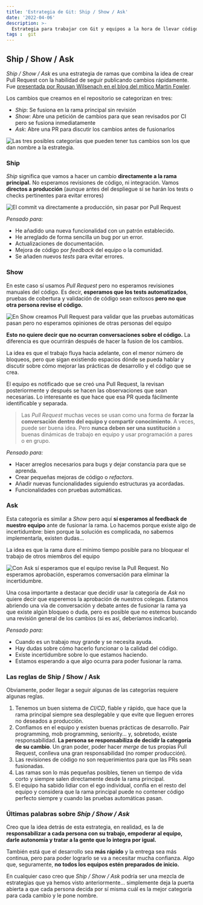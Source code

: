 ```yaml
---
title: 'Estrategia de Git: Ship / Show / Ask'
date: '2022-04-06'
description: >-
  Estrategia para trabajar con Git y equipos a la hora de llevar código a producción y fusionar cambios.
tags :  git
---
```


## Ship / Show / Ask

*Ship / Show / Ask* es una estrategia de ramas que combina la idea de crear Pull Request con la habilidad de seguir publicando cambios rápidamente. Fue [presentada por Rousan Wilsenach en el blog del mítico Martin Fowler](https://martinfowler.com/articles/ship-show-ask.html).

Los cambios que creamos en el repositorio se categorizan en tres:

- *Ship*: Se fusiona en la rama principal sin revisión
- *Show*: Abre una petición de cambios para que sean revisados por CI pero se fusiona inmediatamente
- *Ask*: Abre una PR para discutir los cambios antes de fusionarlos

![Las tres posibles categorías que pueden tener tus cambios son los que dan nombre a la estrategia.](/images/ship-show-ask.png)

### Ship

*Ship* significa que vamos a hacer un cambio **directamente a la rama principal.** No esperamos revisiones de código, ni integración. Vamos **directos a producción** (aunque antes del despliegue sí se harán los tests o checks pertinentes para evitar errores)

![El commit va directamente a producción, sin pasar por Pull Request](/images/ship.png)

*Pensado para:*

- He añadido una nueva funcionalidad con un patrón establecido.
- He arreglado de forma sencilla un bug por un error.
- Actualizaciones de documentación.
- Mejora de código por *feedback* del equipo o la comunidad.
- Se añaden nuevos *tests* para evitar errores.

### Show

En este caso sí usamos *Pull Request* pero no esperamos revisiones manuales del código. Es decir, **esperamos que los tests automatizados**, pruebas de cobertura y validación de código sean exitosos **pero no que otra persona revise el código.**

![En Show creamos Pull Request para validar que las pruebas automáticas pasan pero no esperamos opiniones de otras personas del equipo](/images/show.png)

**Esto no quiere decir que no ocurran conversaciones sobre el código.** La diferencia es que ocurrirán después de hacer la fusion de los cambios. 

La idea es que el trabajo fluya hacia adelante, con el menor número de bloqueos, pero que sigan existiendo espacios dónde se pueda hablar y discutir sobre cómo mejorar las prácticas de desarrollo y el código que se crea.

El equipo es notificado que se creó una Pull Request, la revisan posteriormente y después se hacen las observaciones que sean necesarias. Lo interesante es que hace que esa PR queda fácilmente identificable y separada.

> Las *Pull Request* muchas veces se usan como una forma de **forzar la conversación dentro del equipo y compartir conocimiento**. A veces, puede ser buena idea. Pero **nunca deben ser una sustitución** a buenas dinámicas de trabajo en equipo y usar programación a pares o en grupo.

*Pensado para:*

- Hacer arreglos necesarios para bugs y dejar constancia para que se aprenda.
- Crear pequeñas mejoras de código o *refactors*.
- Añadir nuevas funcionalidades siguiendo estructuras ya acordadas.
- Funcionalidades con pruebas automáticas.

### Ask

Esta categoría es similar a *Show* pero aquí **sí esperamos al feedback de nuestro equipo** ante de fusionar la rama. Lo hacemos porque existe algo de incertidumbre: bien porque la solución es complicada, no sabemos implementarla, existen dudas...

La idea es que la rama dure el mínimo tiempo posible para no bloquear el trabajo de otros miembros del equipo

![Con Ask sí esperamos que el equipo revise la Pull Request. No esperamos aprobación, esperamos conversación para eliminar la incertidumbre.](/images/ask.png)

Una cosa importante a destacar que decidir usar la categoría de *Ask* no quiere decir que esperemos la aprobación de nuestros colegas. Estamos abriendo una vía de conversación y debate antes de fusionar la rama ya que existe algún bloqueo o duda, pero es posible que no estemos buscando una revisión general de los cambios (si es así, deberíamos indicarlo).

*Pensado para:*

- Cuando es un trabajo muy grande y se necesita ayuda.
- Hay dudas sobre cómo hacerlo funcionar o la calidad del código.
- Existe incertidumbre sobre lo que estamos haciendo.
- Estamos esperando a que algo ocurra para poder fusionar la rama.

### Las reglas de Ship / Show / Ask

Obviamente, poder llegar a seguir algunas de las categorías requiere algunas reglas.

1. Tenemos un buen sistema de *CI/CD*, fiable y rápido, que hace que la rama principal siempre sea desplegable y que evite que lleguen errores no deseados a producción.
2. Confiamos en el equipo y existen buenas prácticas de desarrollo. Pair programming, mob programming, seniority... y, sobretodo, existe responsabilidad. **La persona se responsabiliza de decidir la categoría de su cambio**. Un gran poder, poder hacer *merge* de tus propias Pull Request, conlleva una gran responsabilidad (no romper producción).
3. Las revisiones de código no son requerimientos para que las PRs sean fusionadas.
4. Las ramas son lo más pequeñas posibles, tienen un tiempo de vida corto y siempre salen directamente desde la rama principal.
5. El equipo ha sabido lidiar con el ego individual, confia en el resto del equipo y considera que la rama principal puede no contener código perfecto siempre y cuando las pruebas automáticas pasan.

### Últimas palabras sobre *Ship / Show / Ask*

Creo que la idea detrás de esta estrategia, en realidad, es la de **responsabilizar a cada persona con su trabajo, empoderar al equipo, darle autonomía y tratar a la gente que lo integra por igual.**

También está que el desarrollo sea **más rápido** y la entrega sea más continua, pero para poder lograrlo se va a necesitar mucha confianza. Algo que, seguramente, **no todos los equipos estén preparados de inicio.**

En cualquier caso creo que *Ship / Show / Ask* podría ser una mezcla de estrategias que ya hemos visto anteriormente... simplemente deja la puerta abierta a que cada persona decida por sí misma cuál es la mejor categoría para cada cambio y le pone nombre.
